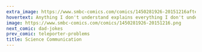 ```yaml
---
extra_image: https://www.smbc-comics.com/comics/1450281926-20151216after.png
hovertext: Anything I don't understand explains everything I don't understand.
image: https://www.smbc-comics.com/comics/1450281926-20151216.png
next_comic: dad-jokes
prev_comic: teleporter-problems
title: Science Communication
---
```


